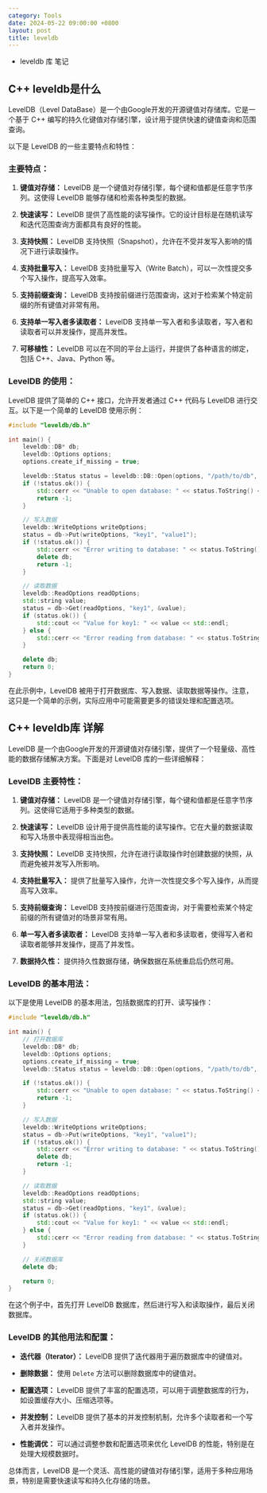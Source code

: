 ```yaml
---
category: Tools
date: 2024-05-22 09:00:00 +0800
layout: post
title: leveldb
---
```


+ leveldb 库 笔记

## C++ leveldb是什么

LevelDB（Level DataBase）是一个由Google开发的开源键值对存储库。它是一个基于 C++ 编写的持久化键值对存储引擎，设计用于提供快速的键值查询和范围查询。

以下是 LevelDB 的一些主要特点和特性：

### 主要特点：

1. **键值对存储：** LevelDB 是一个键值对存储引擎，每个键和值都是任意字节序列。这使得 LevelDB 能够存储和检索各种类型的数据。

2. **快速读写：** LevelDB 提供了高性能的读写操作。它的设计目标是在随机读写和迭代范围查询方面都具有良好的性能。

3. **支持快照：** LevelDB 支持快照（Snapshot），允许在不受并发写入影响的情况下进行读取操作。

4. **支持批量写入：** LevelDB 支持批量写入（Write Batch），可以一次性提交多个写入操作，提高写入效率。

5. **支持前缀查询：** LevelDB 支持按前缀进行范围查询，这对于检索某个特定前缀的所有键值对非常有用。

6. **支持单一写入者多读取者：** LevelDB 支持单一写入者和多读取者，写入者和读取者可以并发操作，提高并发性。

7. **可移植性：** LevelDB 可以在不同的平台上运行，并提供了各种语言的绑定，包括 C++、Java、Python 等。

### LevelDB 的使用：

LevelDB 提供了简单的 C++ 接口，允许开发者通过 C++ 代码与 LevelDB 进行交互。以下是一个简单的 LevelDB 使用示例：

```cpp
#include "leveldb/db.h"

int main() {
    leveldb::DB* db;
    leveldb::Options options;
    options.create_if_missing = true;

    leveldb::Status status = leveldb::DB::Open(options, "/path/to/db", &db);
    if (!status.ok()) {
        std::cerr << "Unable to open database: " << status.ToString() << std::endl;
        return -1;
    }

    // 写入数据
    leveldb::WriteOptions writeOptions;
    status = db->Put(writeOptions, "key1", "value1");
    if (!status.ok()) {
        std::cerr << "Error writing to database: " << status.ToString() << std::endl;
        delete db;
        return -1;
    }

    // 读取数据
    leveldb::ReadOptions readOptions;
    std::string value;
    status = db->Get(readOptions, "key1", &value);
    if (status.ok()) {
        std::cout << "Value for key1: " << value << std::endl;
    } else {
        std::cerr << "Error reading from database: " << status.ToString() << std::endl;
    }

    delete db;
    return 0;
}
```

在此示例中，LevelDB 被用于打开数据库、写入数据、读取数据等操作。注意，这只是一个简单的示例，实际应用中可能需要更多的错误处理和配置选项。

## C++ leveldb库 详解

LevelDB 是一个由Google开发的开源键值对存储引擎，提供了一个轻量级、高性能的数据存储解决方案。下面是对 LevelDB 库的一些详细解释：

### LevelDB 主要特性：

1. **键值对存储：** LevelDB 是一个键值对存储引擎，每个键和值都是任意字节序列。这使得它适用于多种类型的数据。

2. **快速读写：** LevelDB 设计用于提供高性能的读写操作。它在大量的数据读取和写入场景中表现得相当出色。

3. **支持快照：** LevelDB 支持快照，允许在进行读取操作时创建数据的快照，从而避免被并发写入所影响。

4. **支持批量写入：** 提供了批量写入操作，允许一次性提交多个写入操作，从而提高写入效率。

5. **支持前缀查询：** LevelDB 支持按前缀进行范围查询，对于需要检索某个特定前缀的所有键值对的场景非常有用。

6. **单一写入者多读取者：** LevelDB 支持单一写入者和多读取者，使得写入者和读取者能够并发操作，提高了并发性。

7. **数据持久性：** 提供持久性数据存储，确保数据在系统重启后仍然可用。

### LevelDB 的基本用法：

以下是使用 LevelDB 的基本用法，包括数据库的打开、读写操作：

```cpp
#include "leveldb/db.h"

int main() {
    // 打开数据库
    leveldb::DB* db;
    leveldb::Options options;
    options.create_if_missing = true;
    leveldb::Status status = leveldb::DB::Open(options, "/path/to/db", &db);

    if (!status.ok()) {
        std::cerr << "Unable to open database: " << status.ToString() << std::endl;
        return -1;
    }

    // 写入数据
    leveldb::WriteOptions writeOptions;
    status = db->Put(writeOptions, "key1", "value1");
    if (!status.ok()) {
        std::cerr << "Error writing to database: " << status.ToString() << std::endl;
        delete db;
        return -1;
    }

    // 读取数据
    leveldb::ReadOptions readOptions;
    std::string value;
    status = db->Get(readOptions, "key1", &value);
    if (status.ok()) {
        std::cout << "Value for key1: " << value << std::endl;
    } else {
        std::cerr << "Error reading from database: " << status.ToString() << std::endl;
    }

    // 关闭数据库
    delete db;

    return 0;
}
```

在这个例子中，首先打开 LevelDB 数据库，然后进行写入和读取操作，最后关闭数据库。

### LevelDB 的其他用法和配置：

- **迭代器（Iterator）：** LevelDB 提供了迭代器用于遍历数据库中的键值对。

- **删除数据：** 使用 `Delete` 方法可以删除数据库中的键值对。

- **配置选项：** LevelDB 提供了丰富的配置选项，可以用于调整数据库的行为，如设置缓存大小、压缩选项等。

- **并发控制：** LevelDB 提供了基本的并发控制机制，允许多个读取者和一个写入者并发操作。

- **性能调优：** 可以通过调整参数和配置选项来优化 LevelDB 的性能，特别是在处理大规模数据时。

总体而言，LevelDB 是一个灵活、高性能的键值对存储引擎，适用于多种应用场景，特别是需要快速读写和持久化存储的场景。
